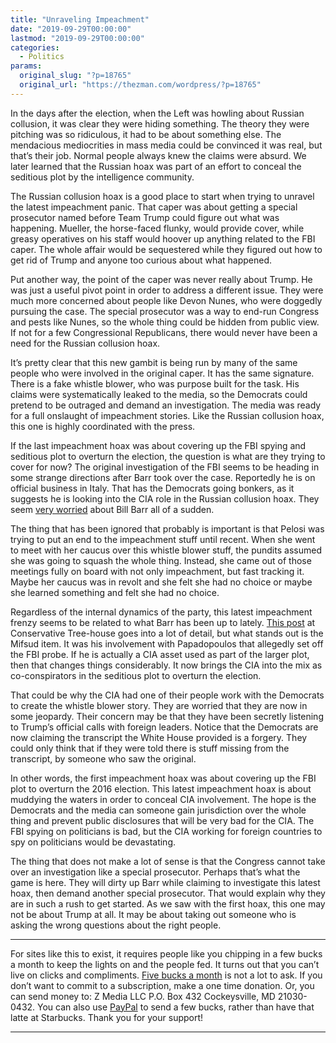 ```yaml
---
title: "Unraveling Impeachment"
date: "2019-09-29T00:00:00"
lastmod: "2019-09-29T00:00:00"
categories:
  - Politics
params:
  original_slug: "?p=18765"
  original_url: "https://thezman.com/wordpress/?p=18765"
---
```


In the days after the election, when the Left was howling about Russian
collusion, it was clear they were hiding something. The theory they were
pitching was so ridiculous, it had to be about something else. The
mendacious mediocrities in mass media could be convinced it was real,
but that’s their job. Normal people always knew the claims were absurd.
We later learned that the Russian hoax was part of an effort to conceal
the seditious plot by the intelligence community.

The Russian collusion hoax is a good place to start when trying to
unravel the latest impeachment panic. That caper was about getting a
special prosecutor named before Team Trump could figure out what was
happening. Mueller, the horse-faced flunky, would provide cover, while
greasy operatives on his staff would hoover up anything related to the
FBI caper. The whole affair would be sequestered while they figured out
how to get rid of Trump and anyone too curious about what happened.

Put another way, the point of the caper was never really about Trump. He
was just a useful pivot point in order to address a different issue.
They were much more concerned about people like Devon Nunes, who were
doggedly pursuing the case. The special prosecutor was a way to end-run
Congress and pests like Nunes, so the whole thing could be hidden from
public view. If not for a few Congressional Republicans, there would
never have been a need for the Russian collusion hoax.

It’s pretty clear that this new gambit is being run by many of the same
people who were involved in the original caper. It has the same
signature. There is a fake whistle blower, who was purpose built for the
task. His claims were systematically leaked to the media, so the
Democrats could pretend to be outraged and demand an investigation. The
media was ready for a full onslaught of impeachment stories. Like the
Russian collusion hoax, this one is highly coordinated with the press.

If the last impeachment hoax was about covering up the FBI spying and
seditious plot to overturn the election, the question is what are they
trying to cover for now? The original investigation of the FBI seems to
be heading in some strange directions after Barr took over the case.
Reportedly he is on official business in Italy. That has the Democrats
going bonkers, as it suggests he is looking into the CIA role in the
Russian collusion hoax. They seem <a
href="https://talkingpointsmemo.com/news/nadler-barr-must-recuse-trump-dragged-him-into-this-mess"
rel="noopener noreferrer" target="_blank">very worried</a> about Bill
Barr all of a sudden.

The thing that has been ignored that probably is important is that
Pelosi was trying to put an end to the impeachment stuff until recent.
When she went to meet with her caucus over this whistle blower stuff,
the pundits assumed she was going to squash the whole thing. Instead,
she came out of those meetings fully on board with not only impeachment,
but fast tracking it. Maybe her caucus was in revolt and she felt she
had no choice or maybe she learned something and felt she had no choice.

Regardless of the internal dynamics of the party, this latest
impeachment frenzy seems to be related to what Barr has been up to
lately. <a
href="https://theconservativetreehouse.com/2019/09/28/attorney-general-bill-barr-visits-italy-on-official-business-remember-that-audio-tape-deposition-by-joseph-mifsud/"
rel="noopener noreferrer" target="_blank">This post</a> at Conservative
Tree-house goes into a lot of detail, but what stands out is the Mifsud
item. It was his involvement with Papadopoulos that allegedly set off
the FBI probe. If he is actually a CIA asset used as part of the larger
plot, then that changes things considerably. It now brings the CIA into
the mix as co-conspirators in the seditious plot to overturn the
election.

That could be why the CIA had one of their people work with the
Democrats to create the whistle blower story. They are worried that they
are now in some jeopardy. Their concern may be that they have been
secretly listening to Trump’s official calls with foreign leaders.
Notice that the Democrats are now claiming the transcript the White
House provided is a forgery. They could only think that if they were
told there is stuff missing from the transcript, by someone who saw the
original.

In other words, the first impeachment hoax was about covering up the FBI
plot to overturn the 2016 election. This latest impeachment hoax is
about muddying the waters in order to conceal CIA involvement. The hope
is the Democrats and the media can someone gain jurisdiction over the
whole thing and prevent public disclosures that will be very bad for the
CIA. The FBI spying on politicians is bad, but the CIA working for
foreign countries to spy on politicians would be devastating.

The thing that does not make a lot of sense is that the Congress cannot
take over an investigation like a special prosecutor. Perhaps that’s
what the game is here. They will dirty up Barr while claiming to
investigate this latest hoax, then demand another special prosecutor.
That would explain why they are in such a rush to get started. As we saw
with the first hoax, this one may not be about Trump at all. It may be
about taking out someone who is asking the wrong questions about the
right people.

------------------------------------------------------------------------

For sites like this to exist, it requires people like you chipping in a
few bucks a month to keep the lights on and the people fed. It turns out
that you can’t live on clicks and compliments.
<a href="https://www.subscribestar.com/the-z-blog"
rel="noopener noreferrer" target="_blank">Five bucks a month</a> is not
a lot to ask. If you don’t want to commit to a subscription, make a one
time donation. Or, you can send money to: Z Media LLC P.O. Box 432
Cockeysville, MD 21030-0432. You can also use <a
href="https://www.paypal.com/cgi-bin/webscr?cmd=_s-xclick&amp;hosted_button_id=UDAS2Q8JYA6CN&amp;source=url"
rel="noopener noreferrer" target="_blank">PayPal</a> to send a few
bucks, rather than have that latte at Starbucks. Thank you for your
support!

------------------------------------------------------------------------
